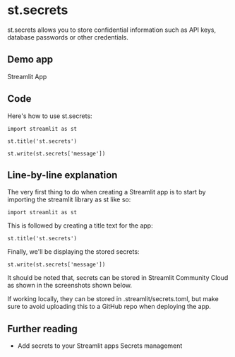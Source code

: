 # st.secrets

st.secrets allows you to store confidential information such as API keys, database passwords or other credentials.

## Demo app

Streamlit App

## Code

Here's how to use st.secrets:

```
import streamlit as st

st.title('st.secrets')

st.write(st.secrets['message'])
```
## Line-by-line explanation

The very first thing to do when creating a Streamlit app is to start by importing the streamlit library as st like so:

```
import streamlit as st
```
This is followed by creating a title text for the app:

```
st.title('st.secrets')
```
Finally, we'll be displaying the stored secrets:

```
st.write(st.secrets['message'])
```
It should be noted that, secrets can be stored in Streamlit Community Cloud as shown in the screenshots shown below.

If working locally, they can be stored in .streamlit/secrets.toml, but make sure to avoid uploading this to a GitHub repo when deploying the app.

## Further reading
 - Add secrets to your Streamlit apps
Secrets management